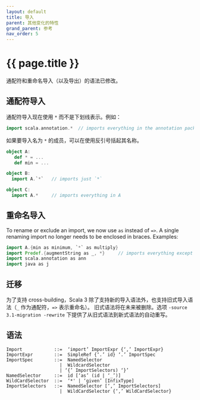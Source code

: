 ```yaml
---
layout: default
title: 导入
parent: 其他变化的特性
grand_parent: 参考
nav_order: 5
---
```


# {{ page.title }}

通配符和重命名导入（以及导出）的语法已修改。

## 通配符导入

通配符导入现在使用 `*` 而不是下划线表示。例如：

```scala
import scala.annotation.*  // imports everything in the annotation package
```

如果要导入名为 `*` 的成员，可以在使用反引号括起其名称。

```scala
object A:
   def * = ...
   def min = ...

object B:
  import A.`*`   // imports just `*`

object C:
  import A.*     // imports everything in A
```

## 重命名导入

To rename or exclude an import, we now use `as` instead of `=>`. A single renaming import no longer needs to be enclosed in braces. Examples:

```scala
import A.{min as minimum, `*` as multiply}
import Predef.{augmentString as _, *}     // imports everything except augmentString
import scala.annotation as ann
import java as j
```

## 迁移

为了支持 cross-building，Scala 3 除了支持新的导入语法外，也支持旧式导入语法（`_` 作为通配符，`=>` 表示重命名）。
旧式语法将在未来被删除。选项 `-source 3.1-migration -rewrite` 下提供了从旧式语法到新式语法的自动重写。

## 语法

```
Import            ::=  ‘import’ ImportExpr {‘,’ ImportExpr}
ImportExpr        ::=  SimpleRef {‘.’ id} ‘.’ ImportSpec
ImportSpec        ::=  NamedSelector
                    |  WildcardSelector
                    | ‘{’ ImportSelectors) ‘}’
NamedSelector     ::=  id [‘as’ (id | ‘_’)]
WildCardSelector  ::=  ‘*' | ‘given’ [InfixType]
ImportSelectors   ::=  NamedSelector [‘,’ ImportSelectors]
                    |  WildCardSelector {‘,’ WildCardSelector}
```
